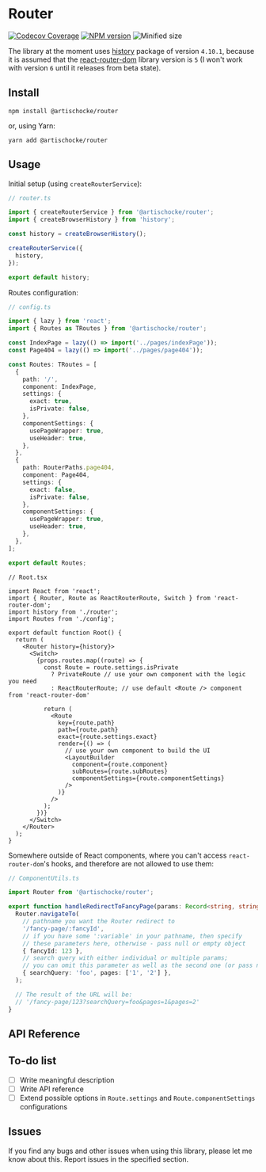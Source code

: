 # Router

[![Codecov Coverage](https://img.shields.io/codecov/c/github/artischockee/router/master.svg?style=flat-square)](https://codecov.io/gh/artischockee/router/)
[![NPM version](https://img.shields.io/npm/v/@artischocke/router?style=flat-square)](https://www.npmjs.com/package/@artischocke/router)
![Minified size](https://img.shields.io/bundlephobia/min/@artischocke/router?style=flat-square)

The library at the moment uses [history](https://www.npmjs.com/package/history) package of version `4.10.1`, because it is assumed that the [react-router-dom](https://www.npmjs.com/package/react-router-dom) library version is `5` (I won't work with version `6` until it releases from beta state).

## Install

```
npm install @artischocke/router
```

or, using Yarn:

```
yarn add @artischocke/router
```

## Usage

Initial setup (using `createRouterService`):

```typescript
// router.ts

import { createRouterService } from '@artischocke/router';
import { createBrowserHistory } from 'history';

const history = createBrowserHistory();

createRouterService({
  history,
});

export default history;
```

Routes configuration:

```typescript
// config.ts

import { lazy } from 'react';
import { Routes as TRoutes } from '@artischocke/router';

const IndexPage = lazy(() => import('../pages/indexPage'));
const Page404 = lazy(() => import('../pages/page404'));

const Routes: TRoutes = [
  {
    path: '/',
    component: IndexPage,
    settings: {
      exact: true,
      isPrivate: false,
    },
    componentSettings: {
      usePageWrapper: true,
      useHeader: true,
    },
  },
  {
    path: RouterPaths.page404,
    component: Page404,
    settings: {
      exact: false,
      isPrivate: false,
    },
    componentSettings: {
      usePageWrapper: true,
      useHeader: true,
    },
  },
];

export default Routes;
```

```tsx
// Root.tsx

import React from 'react';
import { Router, Route as ReactRouterRoute, Switch } from 'react-router-dom';
import history from './router';
import Routes from './config';

export default function Root() {
  return (
    <Router history={history}>
      <Switch>
        {props.routes.map((route) => {
          const Route = route.settings.isPrivate
            ? PrivateRoute // use your own component with the logic you need
            : ReactRouterRoute; // use default <Route /> component from 'react-router-dom'

          return (
            <Route
              key={route.path}
              path={route.path}
              exact={route.settings.exact}
              render={() => (
                // use your own component to build the UI
                <LayoutBuilder
                  component={route.component}
                  subRoutes={route.subRoutes}
                  componentSettings={route.componentSettings}
                />
              )}
            />
          );
        })}
      </Switch>
    </Router>
  );
}
```

Somewhere outside of React components, where you can't access `react-router-dom`'s hooks, and therefore are not allowed to use them:

```typescript
// ComponentUtils.ts

import Router from '@artischocke/router';

export function handleRedirectToFancyPage(params: Record<string, string | number>) {
  Router.navigateTo(
    // pathname you want the Router redirect to
    '/fancy-page/:fancyId',
    // if you have some ':variable' in your pathname, then specify
    // these parameters here, otherwise - pass null or empty object
    { fancyId: 123 },
    // search query with either individual or multiple params;
    // you can omit this parameter as well as the second one (or pass null instead)
    { searchQuery: 'foo', pages: ['1', '2'] },
  );

  // The result of the URL will be:
  // '/fancy-page/123?searchQuery=foo&pages=1&pages=2'
}
```

## API Reference

_<to-do>_

## To-do list

- [ ] Write meaningful description
- [ ] Write API reference
- [ ] Extend possible options in `Route.settings` and `Route.componentSettings` configurations

## Issues

If you find any bugs and other issues when using this library, please let me know about this. Report issues in the specified section.

